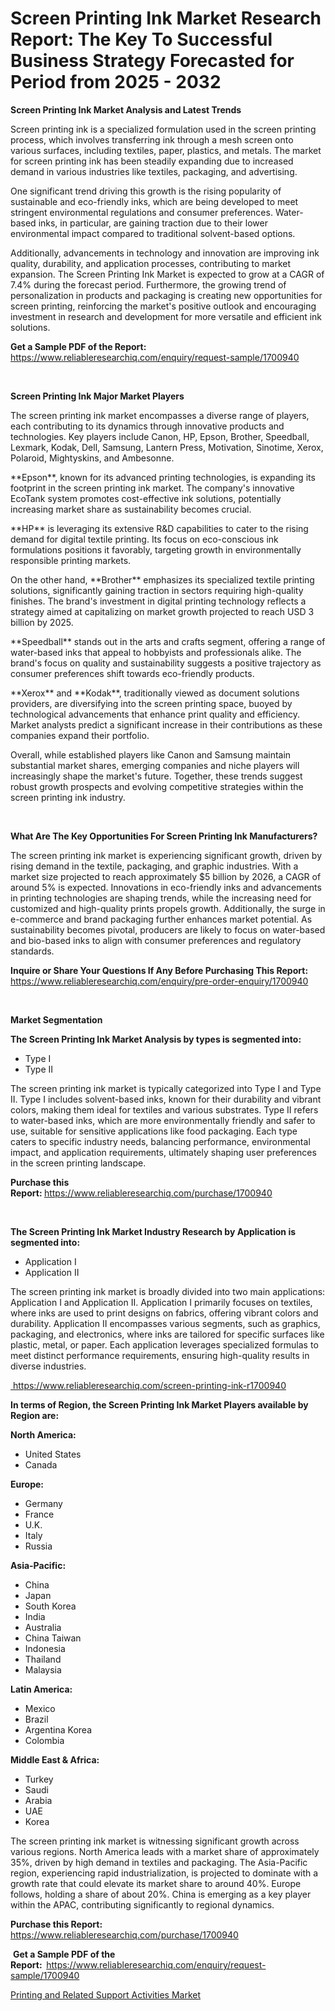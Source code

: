 <p><h1>Screen Printing Ink Market Research Report: The Key To Successful Business Strategy Forecasted for Period from 2025 - 2032</h1></p><p><strong>Screen Printing Ink Market Analysis and Latest Trends</strong></p>
<p><p>Screen printing ink is a specialized formulation used in the screen printing process, which involves transferring ink through a mesh screen onto various surfaces, including textiles, paper, plastics, and metals. The market for screen printing ink has been steadily expanding due to increased demand in various industries like textiles, packaging, and advertising. </p><p>One significant trend driving this growth is the rising popularity of sustainable and eco-friendly inks, which are being developed to meet stringent environmental regulations and consumer preferences. Water-based inks, in particular, are gaining traction due to their lower environmental impact compared to traditional solvent-based options. </p><p>Additionally, advancements in technology and innovation are improving ink quality, durability, and application processes, contributing to market expansion. The Screen Printing Ink Market is expected to grow at a CAGR of 7.4% during the forecast period. Furthermore, the growing trend of personalization in products and packaging is creating new opportunities for screen printing, reinforcing the market's positive outlook and encouraging investment in research and development for more versatile and efficient ink solutions.</p></p>
<p><strong>Get a Sample PDF of the Report:&nbsp;</strong> <a href="https://www.reliableresearchiq.com/enquiry/request-sample/1700940?utm_campaign=2336&utm_medium=2&utm_source=Github&utm_content=ia&utm_term=27032025&utm_id=screen-printing-ink">https://www.reliableresearchiq.com/enquiry/request-sample/1700940</a></p>
<p>&nbsp;</p>
<p><strong>Screen Printing Ink Major Market Players</strong></p>
<p><p>The screen printing ink market encompasses a diverse range of players, each contributing to its dynamics through innovative products and technologies. Key players include Canon, HP, Epson, Brother, Speedball, Lexmark, Kodak, Dell, Samsung, Lantern Press, Motivation, Sinotime, Xerox, Polaroid, Mightyskins, and Ambesonne.</p><p>**Epson**, known for its advanced printing technologies, is expanding its footprint in the screen printing ink market. The company's innovative EcoTank system promotes cost-effective ink solutions, potentially increasing market share as sustainability becomes crucial.</p><p>**HP** is leveraging its extensive R&D capabilities to cater to the rising demand for digital textile printing. Its focus on eco-conscious ink formulations positions it favorably, targeting growth in environmentally responsible printing markets.</p><p>On the other hand, **Brother** emphasizes its specialized textile printing solutions, significantly gaining traction in sectors requiring high-quality finishes. The brand's investment in digital printing technology reflects a strategy aimed at capitalizing on market growth projected to reach USD 3 billion by 2025.</p><p>**Speedball** stands out in the arts and crafts segment, offering a range of water-based inks that appeal to hobbyists and professionals alike. The brand's focus on quality and sustainability suggests a positive trajectory as consumer preferences shift towards eco-friendly products.</p><p>**Xerox** and **Kodak**, traditionally viewed as document solutions providers, are diversifying into the screen printing space, buoyed by technological advancements that enhance print quality and efficiency. Market analysts predict a significant increase in their contributions as these companies expand their portfolio.</p><p>Overall, while established players like Canon and Samsung maintain substantial market shares, emerging companies and niche players will increasingly shape the market's future. Together, these trends suggest robust growth prospects and evolving competitive strategies within the screen printing ink industry.</p></p>
<p>&nbsp;</p>
<p><strong>What Are The Key Opportunities For Screen Printing Ink Manufacturers?</strong></p>
<p><p>The screen printing ink market is experiencing significant growth, driven by rising demand in the textile, packaging, and graphic industries. With a market size projected to reach approximately $5 billion by 2026, a CAGR of around 5% is expected. Innovations in eco-friendly inks and advancements in printing technologies are shaping trends, while the increasing need for customized and high-quality prints propels growth. Additionally, the surge in e-commerce and brand packaging further enhances market potential. As sustainability becomes pivotal, producers are likely to focus on water-based and bio-based inks to align with consumer preferences and regulatory standards.</p></p>
<p><strong>Inquire or Share Your Questions If Any Before Purchasing This Report:</strong> <a href="https://www.reliableresearchiq.com/enquiry/pre-order-enquiry/1700940?utm_campaign=2336&utm_medium=2&utm_source=Github&utm_content=ia&utm_term=27032025&utm_id=screen-printing-ink">https://www.reliableresearchiq.com/enquiry/pre-order-enquiry/1700940</a></p>
<p>&nbsp;</p>
<p><strong>Market Segmentation</strong></p>
<p><strong>The Screen Printing Ink Market Analysis by types is segmented into:</strong></p>
<p><ul><li>Type I</li><li>Type II</li></ul></p>
<p><p>The screen printing ink market is typically categorized into Type I and Type II. Type I includes solvent-based inks, known for their durability and vibrant colors, making them ideal for textiles and various substrates. Type II refers to water-based inks, which are more environmentally friendly and safer to use, suitable for sensitive applications like food packaging. Each type caters to specific industry needs, balancing performance, environmental impact, and application requirements, ultimately shaping user preferences in the screen printing landscape.</p></p>
<p><strong>Purchase this Report:&nbsp;</strong><a href="https://www.reliableresearchiq.com/purchase/1700940?utm_campaign=2336&utm_medium=2&utm_source=Github&utm_content=ia&utm_term=27032025&utm_id=screen-printing-ink">https://www.reliableresearchiq.com/purchase/1700940</a></p>
<p>&nbsp;</p>
<p><strong>The Screen Printing Ink Market Industry Research by Application is segmented into:</strong></p>
<p><ul><li>Application I</li><li>Application II</li></ul></p>
<p><p>The screen printing ink market is broadly divided into two main applications: Application I and Application II. Application I primarily focuses on textiles, where inks are used to print designs on fabrics, offering vibrant colors and durability. Application II encompasses various segments, such as graphics, packaging, and electronics, where inks are tailored for specific surfaces like plastic, metal, or paper. Each application leverages specialized formulas to meet distinct performance requirements, ensuring high-quality results in diverse industries.</p></p>
<p><a href="https://www.reliableresearchiq.com/screen-printing-ink-r1700940?utm_campaign=2336&utm_medium=2&utm_source=Github&utm_content=ia&utm_term=27032025&utm_id=screen-printing-ink">&nbsp;https://www.reliableresearchiq.com/screen-printing-ink-r1700940</a></p>
<p><strong>In terms of Region, the Screen Printing Ink Market Players available by Region are:</strong></p>
<p>
    <p> <strong> North America: </strong>
        <ul>
            <li>United States</li>
            <li>Canada</li>
        </ul>
        </p> 
    <p> <strong> Europe: </strong>
        <ul>
            <li>Germany</li>
            <li>France</li>
            <li>U.K.</li>
            <li>Italy</li>
            <li>Russia</li>
        </ul>
        </p> 
    <p> <strong> Asia-Pacific: </strong>
        <ul>
            <li>China</li>
            <li>Japan</li>
            <li>South Korea</li>
            <li>India</li>
            <li>Australia</li>
            <li>China Taiwan</li>
            <li>Indonesia</li>
            <li>Thailand</li>
            <li>Malaysia</li>
        </ul>
        </p> 
    <p> <strong> Latin America: </strong>
        <ul>
            <li>Mexico</li>
            <li>Brazil</li>
            <li>Argentina Korea</li>
            <li>Colombia</li>
        </ul>
        </p> 
    <p> <strong> Middle East & Africa: </strong>
        <ul>
            <li>Turkey</li>
            <li>Saudi</li>
            <li>Arabia</li>
            <li>UAE</li>
            <li>Korea</li>
        </ul>
    </p>
    </p>
<p><p>The screen printing ink market is witnessing significant growth across various regions. North America leads with a market share of approximately 35%, driven by high demand in textiles and packaging. The Asia-Pacific region, experiencing rapid industrialization, is projected to dominate with a growth rate that could elevate its market share to around 40%. Europe follows, holding a share of about 20%. China is emerging as a key player within the APAC, contributing significantly to regional dynamics.</p></p>
<p><strong>Purchase this Report: </strong><a href="https://www.reliableresearchiq.com/purchase/1700940?utm_campaign=2336&utm_medium=2&utm_source=Github&utm_content=ia&utm_term=27032025&utm_id=screen-printing-ink">https://www.reliableresearchiq.com/purchase/1700940</a></p>
<p>&nbsp;<strong>Get a Sample PDF of the Report:&nbsp;&nbsp;</strong><a href="https://www.reliableresearchiq.com/enquiry/request-sample/1700940?utm_campaign=2336&utm_medium=2&utm_source=Github&utm_content=ia&utm_term=27032025&utm_id=screen-printing-ink">https://www.reliableresearchiq.com/enquiry/request-sample/1700940</a></p>
<p><strong></strong></p>
<p><p><a href="https://github.com/klindsey95/Market-Research-Report-List-1/blob/main/printing-and-related-support-activities-market.md?utm_campaign=2336&utm_medium=2&utm_source=Github&utm_content=ia&utm_term=27032025&utm_id=screen-printing-ink">Printing and Related Support Activities Market</a></p></p>